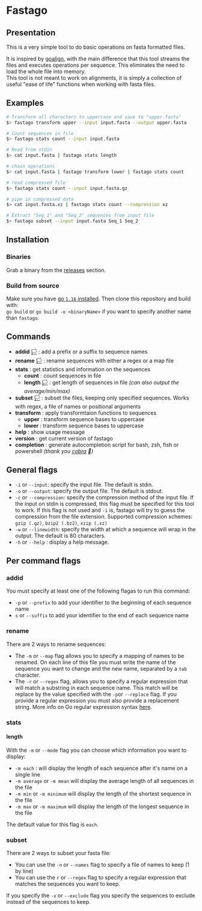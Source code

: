 # Fastago

## Presentation
This is a very simple tool to do basic operations on fasta formatted files.   

 It is inspired by [goalign](https://github.com/evolbioinfo/goalign), with the main difference that this tool streams the files and executes operations per sequence. This eliminates the need to load the whole file into memory.  
 This tool is not meant to work on alignments, it is simply a collection of useful "ease of life" functions when working with fasta files. 

## Examples
```bash
# Transform all characters to uppercase and save to "upper.fasta"
$> fastago transform upper --input input.fasta --output upper.fasta

# Count sequences in file
$> fastago stats count --input input.fasta 

# Read from stdin
$> cat input.fasta | fastago stats length  

# chain operations
$> cat input.fasta | fastago transform lower | fastago stats count

# read compressed file
$> fastago stats count --input input.fasta.gz

# pipe in compressed data
$> cat input.fasta.xz | fastago stats count --compression xz

# Extract "Seq_1" and "Seq_2" sequences from input file
$> fastago subset --input input.fasta Seq_1 Seq_2 
```

## Installation
### Binaries
Grab a binary from the [releases](https://github.com/lucblassel/fastago/releases/) section.

### Build from source
Make sure you have [go `1.16` installed](https://golang.org/doc/install). Then clone this repository and build with:  
`go build` or `go build -o <binaryName>` if you want to specify another name than `fastago`. 

## Commands
- **addid** [🏳](#addid) : add a prefix or a suffix to sequence names 
- **rename** [🏳](#rename) : rename sequences with either a regex or a map file
- **stats** : get statistics and information on the sequences
  - **count** : count sequences in file
  - **length** [🏳](#length) : get length of sequences in file *(can also output the average/min/max)* 
- **subset** [🏳](#subset) : subset the files, keeping only specified sequences. Works with regex, a file of names or positional arguments
- **transform** : apply transformtaion functions to sequences
  - **upper** : transform sequence bases to uppercase
  - **lower** : transform sequence bases to uppercase
- **help** : show usage message
- **version** : get current version of fastago
- **completion** : generate autocompletion script for bash, zsh, fish or powershell *(thank you [cobra](https://github.com/spf13/cobra) 🙏)*
  
## General flags
- `-i` or `--input`: specify the input file. The default is stdin.
- `-o` or `--output`: specify the output file. The default is stdout.
- `-c` or `--compression`: specify the compression method of the input file. If the input on stdin is compressed, this flag must be specified for this tool to work. If this flag is not used and `-i` is, fastago will try to guess the compression from the file extension. Supported compression schemes: `gzip (.gz)`, `bzip2 (.bz2)`, `xzip (.xz)`
- `-w` or `--linewidth`: specify the width at which a sequence will wrap in the output. The default is 80 characters.
- `-h` or `--help` : display a help message.


## Per command flags
### addid
You must specify at least one of the following flagas to run this command: 
 - `-p` or `--prefix` to add your identifier to the beginning of each sequence name
 - `s` or `--suffix` to add your identifier to the end of each sequence name

### rename
There are 2 ways to rename sequences: 
 - The `-m` or `--map` flag allows you to specify a mapping of names to be renamed. On each line of this file you must write the name of the sequence you want to change and the new name, separated by a `tab` character. 
 - The `-r` or `--regex` flag, allows you to specify a regular expression that will match a substring in each sequence name. This match will be replace by the value specified with the `-p`or `--replace` flag. If you provide a regular expression you must also provide a replacement string. More info on Go regular expression syntax [here](https://pkg.go.dev/regexp/syntax).

### stats
#### length 
With the `-m` or `--mode` flag you can choose which information you want to display: 
 - `-m each` : will display the length of each sequence after it's name on a single line
 - `-m average` or `-m mean` will display the average length of all sequences in the file
 - `-m min` or `-m minimum` will display the length of the shortest sequence in the file
 - `-m max` or `-m maximum` will display the length of the longest sequence in the file

The default value for this flag is `each`.

### subset
There are 2 ways to subset your fasta file: 
 - You can use the `-n` or `--names` flag to specify a file of names to keep (1 by line)
 - You can use the `r` or `--regex` flag to specify a regular expression that matches the sequences you want to keep. 

If you specify the `-x` or `--exclude` flag you specify the sequences to exclude instead of the sequences to keep.

